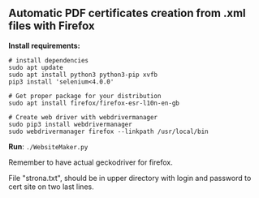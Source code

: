 Automatic PDF certificates creation from .xml files with Firefox
-

**Install requirements:**
```
# install dependencies
sudo apt update
sudo apt install python3 python3-pip xvfb
pip3 install 'selenium<4.0.0'

# Get proper package for your distribution
sudo apt install firefox/firefox-esr-l10n-en-gb 

# Create web driver with webdrivermanager
sudo pip3 install webdrivermanager
sudo webdrivermanager firefox --linkpath /usr/local/bin
```

**Run**:  `./WebsiteMaker.py`

Remember to have actual geckodriver for firefox.

File "strona.txt", should be in upper directory with login and password to cert site on two last lines.